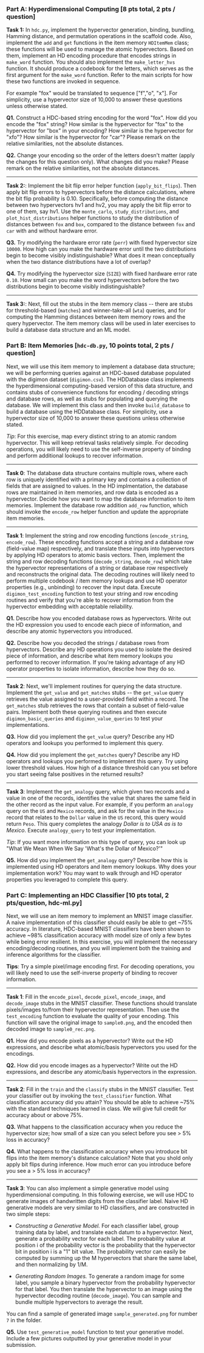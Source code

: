 ### Part A: Hyperdimensional Computing [8 pts total, 2 pts / question]

**Task 1:** In `hdc.py`, implement the hypervector generation, binding, bundling, Hamming distance, and permutation operations in the scaffold code. Also, implement the `add` and `get` functions in the item memory `HDItemMem` class; these functions will be used to manage the atomic hypervectors. Based on them, implement an HD encoding procedure that encodes strings in `make_word` function. You should also implement the `make_letter_hvs` function. It should produce a codebook for the letters, which serves as the first argument for the `make_word` function. Refer to the main scripts for how these two functions are invoked in sequence.

For example "fox" would be translated to sequence ["f","o", "x"]. For simplicity, use a hypervector size of 10,000 to answer these questions unless otherwise stated.

**Q1.** Construct a HDC-based string encoding for the word "fox". How did you encode the "fox" string? How similar is the hypervector for "fox" to the hypervector for "box" in your encoding? How similar is the hypervector for "xfo"? How similar is the hypervector for "car"? Please remark on the relative similarities, not the absolute distances.

**Q2.** Change your encoding so the order of the letters doesn't matter (apply the changes for this question only). What changes did you make? Please remark on the relative similarities, not the absolute distances.

-------

**Task 2:**: Implement the bit flip error helper function (`apply_bit_flips`). Then apply bit flip errors to hypervectors before the distance calculations, where the bit flip probability is 0.10. Specifically, before computing the distance between two hypervectors hv1 and hv2, you may apply the bit flip error to one of them, say hv1. Use the `monte_carlo`, `study_distributions`, and `plot_hist_distributions` helper functions to study the distribution of distances between `fox` and `box`, compared to the distance between `fox` and `car` with and without hardware error.

**Q3.** Try modifying the hardware error rate (`perr`) with fixed hypervector size `10000`. How high can you make the hardware error until the two distributions begin to become visibly indistinguishable? What does it mean conceptually when the two distance distributions have a lot of overlap?

**Q4.** Try modifying the hypervector size (`SIZE`) with fixed hardware error rate `0.10`. How small can you make the word hypervectors before the two distributions begin to become visibly indistinguishable?

-----

**Task 3:**: Next, fill out the stubs in the item memory class -- there are stubs for threshold-based (`matches`) and winner-take-all (`wta`) queries, and for computing the Hamming distances between item memory rows and the query hypervector. The item memory class will be used in later exercises to build a database data structure and an ML model.

### Part B: Item Memories [`hdc-db.py`, 10 points total, 2 pts / question]

Next, we will use this item memory to implement a database data structure; we will be performing queries against an HDC-based database populated with the digimon dataset (`digimon.csv`). The HDDatabase class implements the hyperdimensional computing-based version of this data structure, and contains stubs of convenience functions for encoding / decoding strings and database rows, as well as stubs for populating and querying the database. We will implement this class and then invoke `build_database` to build a database using the HDDatabase class. For simplicity, use a hypervector size of 10,000 to answer these questions unless otherwise stated.

_Tip_: For this exercise, map every distinct string to an atomic random hypervector. This will keep retrieval tasks relatively simple. For decoding operations, you will likely need to use the self-inverse property of binding and perform additional lookups to recover information.

---------

__Task 0__: The database data structure contains multiple rows, where each row is uniquely identified with a primary key and contains a collection of fields that are assigned to values. In the HD implmentation, the database rows are maintained in item memories, and row data is encoded as a hypervector. Decide how you want to map the database information to item memories. Implement the database row addition `add_row` function, which should invoke the `encode_row` helper function and update the appropriate item memories.

---------

__Task 1__: Implement the string and row encoding functions (`encode_string`, `encode_row`). These encoding functions accept a string and a database row (field-value map) respectively, and translate these inputs into hypervectors by applying HD operators to atomic basis vectors. Then, implement the string and row decoding functions (`decode_string`, `decode_row`) which take the hypervector representations of a string or database row respectively and reconstructs the original data. The decoding routines will likely need to perform multiple codebook / item memory lookups and use HD operator properties (e.g., unbinding) to recover the input data. Execute `digimon_test_encoding` function to test your string and row encoding routines and verify that you're able to recover information from the hypervector embedding with acceptable reliability.

**Q1.** Describe how you encoded database rows as hypervectors. Write out the HD expression you used to encode each piece of information, and describe any atomic hypervectors you introduced.

**Q2.** Describe how you decoded the strings / database rows from hypervectors. Describe any HD operations you used to isolate the desired piece of information, and describe what item memory lookups you performed to recover information. If you're taking advantage of any HD operator properties to isolate information, describe how they do so.

--------

__Task 2__: Next, we'll implement routines for querying the data structure. Implement the `get_value` and `get_matches` stubs -- the `get_value` query retrieves the value assigned to a user-provided field within a record. The `get_matches` stub retrieves the rows that contain a subset of field-value pairs. Implement both these querying routines and then execute `digimon_basic_queries` and `digimon_value_queries` to test your implementations.

**Q3.** How did you implement the `get_value` query? Describe any HD operators and lookups you performed to implement this query.

**Q4.** How did you implement the `get_matches` query? Describe any HD operators and lookups you performed to implement this query. Try using lower threshold values. How high of a distance threshold can you set before you start seeing false positives in the returned results?

-----

__Task 3__: Implement the `get_analogy` query, which given two records and a value in one of the records, identifies the value that shares the same field in the other record as the input value. For example, if you perform an `analogy` query on the `US` and `Mexico` records, and ask for the value in the `Mexico` record that relates to the `Dollar` value in the `US` record, this query would return `Peso`. This query completes the analogy  _Dollar is to USA as <result> is to Mexico_. Execute `analogy_query` to test your implementation.

_Tip_: If you want more information on this type of query, you can look up "What We Mean When We Say 'What's the Dollar of Mexico?'"

**Q5.** How did you implement the `get_analogy` query? Describe how this is implemented using HD operators and item memory lookups. Why does your implementation work? You may want to walk through and HD operator properties you leveraged to complete this query.

### Part C: Implementing an HDC Classifier [10 pts total, 2 pts/question, hdc-ml.py]

Next, we will use an item memory to implement an MNIST image classifier. A naive implementation of this classifier should easily be able to get ~75% accuracy. In literature, HDC-based MNIST classifiers have been shown to achieve ~98% classification accuracy with model size of only a few bytes while being error resilient. In this exercise, you will implement the necessary encoding/decoding routines, and you will implement both the training and inference algorithms for the classifier.

__Tips__: Try a simple pixel/image encoding first. For decoding operations, you will likely need to use the self-inverse property of binding to recover information.

-------------

**Task 1**: Fill in the `encode_pixel`, `decode_pixel`, `encode_image`, and `decode_image` stubs in the MNIST classifier. These functions should translate pixels/images to/from their hypervector representation. Then use the `test_encoding` function to evaluate the quality of your encoding. This function will save the original image to `sample0.png`, and the encoded then decoded image to `sample0_rec.png`.

**Q1.** How did you encode pixels as a hypervector? Write out the HD expressions, and describe what atomic/basis hypervectors you used for the encodings. 

**Q2.** How did you encode images as a hypervector? Write out the HD expressions, and describe any atomic/basis hypervectors in the expression. 

-----------------------

**Task 2**: Fill in the `train` and the `classify` stubs in the MNIST classifier. Test your classifier out by invoking the `test_classifier` function. What classification accuracy did you attain? You should be able to achieve ~75% with the standard techniques learned in class. We will give full credit for accuracy about or above 75%.

**Q3.** What happens to the classification accuracy when you reduce the hypervector size; how small of a size can you select before you see > 5% loss in accuracy? 

**Q4.** What happens to the classification accuracy when you introduce bit flips into the item memory's distance calculation? Note that you shold only apply bit flips during inference. How much error can you introduce before you see a > 5% loss in accuracy?

------------------------

**Task 3**: You can also implement a simple generative model using hyperdimensional computing. In this following exercise, we will use HDC to generate images of handwritten digits from the classifier label. Naive HD generative models are very similar to HD classifiers, and are constructed in two simple steps:

- _Constructing a Generative Model._ For each classifier label, group training data by label, and translate each datum to a hypervector. Next, generate a probability vector for each label. The probability value at position i of the probability vector is the probability that the hypervector bit in position i is a "1" bit value. The probability vector can easily be computed by summing up the M hypervectors that share the same label, and then normalizing by 1/M.

- _Generating Random Images._ To generate a random image for some label, you sample a binary hypervector from the probability hypervector for that label. You then translate the hypervector to an image using the hypervector decoding routine (`decode_image`). You can sample and bundle multiple hypervectors to average the result.

You can find a sample of generated image `sample_generated.png` for number `7` in the folder.

**Q5.** Use `test_generative_model` function to test your generative model. Include a few pictures outputted by your generative model in your submission.
